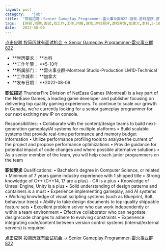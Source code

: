 ```yaml
---
layout:	post
category:	"job"
title:	"网易招聘：Senior Gameplay Programmer-雷火事业群822-游戏-游戏程序-游戏开发-加拿大本科5-10年"
tags:	[网易,招聘,面试,找工作,工作,内推,游戏,游戏程序,游戏开发,加拿大,本科,5-10年]
date:	2022-08-09
---
```


[点击应聘 投简历就有面试机会 -> Senior Gameplay Programmer-雷火事业群822](http://mobile.bole.netease.com/bole/boleDetail?id=41631&employeeId=346f03c3cda5f04c&key=all)



- **学历要求： **本科
- **工作年限： **5-10年
- **所属部门： **雷火事业群-Montreal Studio-Production LM1D-Technical
- **工作城市： **加拿大
- **发布日期： **2022-08-09



**职位描述**
ThunderFire Division of NetEase Games (Montreal) is a key part of the NetEase Games, a leading game developer and publisher focusing on delivering top quality gaming experiences.
To continue to scale our growth in Canada, we’re currently looking for a senior gameplay programmer for our next exciting new IP on console.

Responsibilities:
•	Collaborate with the content/design teams to build next-generation gameplay/AI systems for multiple platforms
•	Build scalable systems that provide real-time performance and memory budget information 
•	Utilize performance profiling tools to analyze the current of the project and propose performance optimizations
•	Provide guidance for potential impact of code changes and where possible alternative solutions
•	As a senior member of the team, you will help coach junior programmers on the team



**职位要求**
Qualifications:
•	Bachelor’s degree in Computer Science, or related
•	Minimum of 7 years game industry experience with 1 shipped title
•	Strong knowledge of C++ (C++14, 17 are a plus)
        - C# is a plus
•	Knowledge of Unreal Engine, Unity is a plus
•	Solid understanding of design patterns and containers is a must
•	Experience implementing gameplay, and AI systems
•	Working knowledge of visual scripting systems (such as Blueprint, Bolt, behaviour trees) 
•	Ability to take design documents to top-quality shippable feature sets
•	Excellent problem solver who can work independently or within a team environment
•	Effective collaborator who can negotiate design/code changes to adhere to evolving constraints
•	Experience integrating code/content between version control systems (internal/external servers) is required



[点击应聘 投简历就有面试机会 -> Senior Gameplay Programmer-雷火事业群822](http://mobile.bole.netease.com/bole/boleDetail?id=41631&employeeId=346f03c3cda5f04c&key=all)